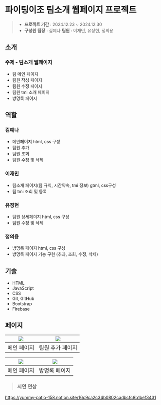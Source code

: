 # 파이팅이조 팀소개 웹페이지 프로젝트
> * **프로젝트 기간** : 2024.12.23 ~ 2024.12.30
> * **구성원**
 **팀장** : 김예나
**팀원** : 이재민, 유정현, 정의용



## 소개
### **주제 - 팀소개 웹페이지**
* 팀 메인 페이지
* 팀원 작성 페이지
* 팀원 수정 페이지
* 팀원 tmi 소개 페이지
* 방명록 페이지


## 역할
### 김예나
* 메인페이지 html, css 구성
* 팀원 추가
* 팀원 조회
* 팀원 수정 및 삭제

### 이재민
* 팀소개 페이지(팀 규칙, 시간약속, tmi 정보) gtml, css구성
* 팀 tmi 조회 및 등록

### 유정현
* 팀원 상세페이지 html, css 구성
* 팀원 수정 및 삭제

### 정의용
* 방명록 페이지 html, css 구성
* 방명록 페이지 기능 구현 (추과, 조회, 수정, 삭제)

## 기술
* HTML
* JavaScript
* CSS
* Git, GitHub
* Bootstrap
* Firebase

## 페이지
| ![](https://velog.velcdn.com/images/dyd81032/post/8741f3c3-8294-4cf9-ac23-ceb0613364d3/image.png)|![](https://velog.velcdn.com/images/dyd81032/post/846e337b-dc07-4abf-b168-5cd5f74581eb/image.png)
|--------------|--------------|
| <div align="center"> <font size="4"> 메인 페이지     | <div align="center"> <font size="4">팀원 추가 페이지    |

| ![](https://velog.velcdn.com/images/dyd81032/post/12a6a5e2-a02f-4bf1-94bb-5924a86f196a/image.png) | ![](https://velog.velcdn.com/images/dyd81032/post/d7b4b4c2-bf0f-4e27-91dc-0aa56ebd789d/image.png) |
|--------------|--------------|
| <div align="center"> <font size="4"> 메인 페이지     | <div align="center"> <font size="4">방명록 페이지    |
  
> ### **시연 연상**
  https://yummy-patio-158.notion.site/16c9ca2c34b0802cadbcfc8b1bef3431
  

  
  
